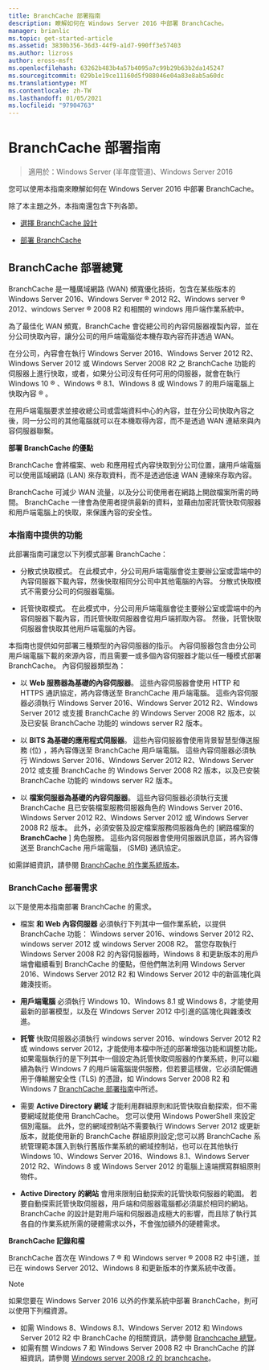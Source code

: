 ```yaml
---
title: BranchCache 部署指南
description: 瞭解如何在 Windows Server 2016 中部署 BranchCache。
manager: brianlic
ms.topic: get-started-article
ms.assetid: 3830b356-36d3-44f9-a1d7-990ff3e57403
ms.author: lizross
author: eross-msft
ms.openlocfilehash: 63262b483b4a57b4095a7c99b29b63b2da145247
ms.sourcegitcommit: 029b1e19ce11160d5f988046e04a83e8ab5a60dc
ms.translationtype: MT
ms.contentlocale: zh-TW
ms.lasthandoff: 01/05/2021
ms.locfileid: "97904763"
---
```

# <a name="branchcache-deployment-guide"></a>BranchCache 部署指南

>適用於：Windows Server (半年度管道)、Windows Server 2016

您可以使用本指南來瞭解如何在 Windows Server 2016 中部署 BranchCache。

除了本主題之外，本指南還包含下列各節。

-   [選擇 BranchCache 設計](../../branchcache/plan/Choosing-a-BranchCache-Design.md)

-   [部署 BranchCache](../../branchcache/deploy/Deploy-BranchCache.md)

## <a name="branchcache-deployment-overview"></a>BranchCache 部署總覽

BranchCache 是一種廣域網路 (WAN) 頻寬優化技術，包含在某些版本的 Windows Server 2016、Windows Server &reg; 2012 R2、Windows server &reg; 2012、windows Server &reg; 2008 R2 和相關的 windows 用戶端作業系統中。

為了最佳化 WAN 頻寬，BranchCache 會從總公司的內容伺服器複製內容，並在分公司快取內容，讓分公司的用戶端電腦從本機存取內容而非透過 WAN。

在分公司，內容會在執行 Windows Server 2016、Windows Server 2012 R2、Windows Server 2012 或 Windows Server 2008 R2 之 BranchCache 功能的伺服器上進行快取，或者，如果分公司沒有任何可用的伺服器，就會在執行 Windows 10 &reg; 、Windows &reg; 8.1、Windows 8 或 Windows 7 的用戶端電腦上快取內容 &reg; 。

在用戶端電腦要求並接收總公司或雲端資料中心的內容，並在分公司快取內容之後，同一分公司的其他電腦就可以在本機取得內容，而不是透過 WAN 連結來與內容伺服器聯繫。

**部署 BranchCache 的優點**

BranchCache 會將檔案、web 和應用程式內容快取到分公司位置，讓用戶端電腦可以使用區域網路 (LAN) 來存取資料，而不是透過低速 WAN 連線來存取內容。

BranchCache 可減少 WAN 流量，以及分公司使用者在網路上開啟檔案所需的時間。  BranchCache 一律會為使用者提供最新的資料，並藉由加密託管快取伺服器和用戶端電腦上的快取，來保護內容的安全性。

### <a name="what-this-guide-provides"></a>本指南中提供的功能
此部署指南可讓您以下列模式部署 BranchCache：

-   分散式快取模式。 在此模式中，分公司用戶端電腦會從主要辦公室或雲端中的內容伺服器下載內容，然後快取相同分公司中其他電腦的內容。 分散式快取模式不需要分公司的伺服器電腦。

-   託管快取模式。 在此模式中，分公司用戶端電腦會從主要辦公室或雲端中的內容伺服器下載內容，而託管快取伺服器會從用戶端抓取內容。 然後，託管快取伺服器會快取其他用戶端電腦的內容。

本指南也提供如何部署三種類型的內容伺服器的指示。 內容伺服器包含由分公司用戶端電腦下載的來源內容，而且需要一或多個內容伺服器才能以任一種模式部署 BranchCache。 內容伺服器類型為：

-   以 **Web 服務器為基礎的內容伺服器**。 這些內容伺服器會使用 HTTP 和 HTTPS 通訊協定，將內容傳送至 BranchCache 用戶端電腦。 這些內容伺服器必須執行 Windows Server 2016、Windows Server 2012 R2、Windows Server 2012 或支援 BranchCache 的 Windows Server 2008 R2 版本，以及已安裝 BranchCache 功能的 windows server R2 版本。

-   以 **BITS 為基礎的應用程式伺服器**。 這些內容伺服器會使用背景智慧型傳送服務 (位) ，將內容傳送至 BranchCache 用戶端電腦。 這些內容伺服器必須執行 Windows Server 2016、Windows Server 2012 R2、Windows Server 2012 或支援 BranchCache 的 Windows Server 2008 R2 版本，以及已安裝 BranchCache 功能的 windows server R2 版本。

-   以 **檔案伺服器為基礎的內容伺服器**。 這些內容伺服器必須執行支援 BranchCache 且已安裝檔案服務伺服器角色的 Windows Server 2016、Windows Server 2012 R2、Windows Server 2012 或 Windows Server 2008 R2 版本。 此外，必須安裝及設定檔案服務伺服器角色的 [網路檔案的 **BranchCache** ] 角色服務。 這些內容伺服器會使用伺服器訊息區，將內容傳送至 BranchCache 用戶端電腦， (SMB) 通訊協定。

如需詳細資訊，請參閱 [BranchCache 的作業系統版本](../branchcache.md#bkmk_os)。

### <a name="branchcache-deployment-requirements"></a>BranchCache 部署需求

以下是使用本指南部署 BranchCache 的需求。

-   檔案 **和 Web 內容伺服器** 必須執行下列其中一個作業系統，以提供 BranchCache 功能： Windows server 2016、windows Server 2012 R2、windows server 2012 或 windows Server 2008 R2。 當您存取執行 Windows Server 2008 R2 的內容伺服器時，Windows 8 和更新版本的用戶端會繼續看到 BranchCache 的優點，但他們無法利用 Windows Server 2016、Windows Server 2012 R2 和 Windows Server 2012 中的新區塊化與雜湊技術。

-   **用戶端電腦** 必須執行 Windows 10、Windows 8.1 或 Windows 8，才能使用最新的部署模型，以及在 Windows Server 2012 中引進的區塊化與雜湊改進。

-   **託管** 快取伺服器必須執行 windows server 2016、windows Server 2012 R2 或 windows server 2012，才能使用本檔中所述的部署增強功能和調整功能。  如果電腦執行的是下列其中一個設定為託管快取伺服器的作業系統，則可以繼續為執行 Windows 7 的用戶端電腦提供服務，但若要這樣做，它必須配備適用于傳輸層安全性 (TLS) 的憑證，如 Windows Server 2008 R2 和 Windows 7 [BranchCache 部署指南](/previous-versions/windows/it-pro/windows-server-2008-R2-and-2008/ee649232(v=ws.10))中所述。

-   需要 **Active Directory 網域** 才能利用群組原則和託管快取自動探索，但不需要網域就能使用 BranchCache。  您可以使用 Windows PowerShell 來設定個別電腦。 此外，您的網域控制站不需要執行 Windows Server 2012 或更新版本，就能使用新的 BranchCache 群組原則設定;您可以將 BranchCache 系統管理範本匯入到執行舊版作業系統的網域控制站，也可以在其他執行 Windows 10、Windows Server 2016、Windows 8.1、Windows Server 2012 R2、Windows 8 或 Windows Server 2012 的電腦上遠端撰寫群組原則物件。

-   **Active Directory 的網站** 會用來限制自動探索的託管快取伺服器的範圍。  若要自動探索託管快取伺服器，用戶端和伺服器電腦都必須屬於相同的網站。 BranchCache 的設計是對用戶端和伺服器造成極大的影響，而且除了執行其各自的作業系統所需的硬體需求以外，不會強加額外的硬體需求。

**BranchCache 記錄和檔**

BranchCache 首次在 Windows 7 &reg; 和 Windows server &reg; 2008 R2 中引進，並已在 windows Server 2012、Windows 8 和更新版本的作業系統中改善。

> [!NOTE]
> 如果您要在 Windows Server 2016 以外的作業系統中部署 BranchCache，則可以使用下列檔資源。
>
> - 如需 Windows 8、Windows 8.1、Windows Server 2012 和 Windows Server 2012 R2 中 BranchCache 的相關資訊，請參閱 [Branchcache 總覽](/previous-versions/windows/it-pro/windows-server-2012-R2-and-2012/hh831696(v=ws.11))。
> - 如需有關 Windows 7 和 Windows Server 2008 R2 中 BranchCache 的詳細資訊，請參閱  [Windows server 2008 r2 的 branchcache](/previous-versions/windows/it-pro/windows-server-2008-R2-and-2008/dd996634(v=ws.10))。